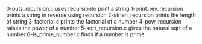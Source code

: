 0-puts_recursion.c uses recursionto print a string
1-print_rev_recursion prints a string in reverse using recursion
2-strlen_recursion prints the length of string
3-factorial.c prints the factorial of a number
4-pow_recursion raises the power of a number
5-sqrt_recursion.c gives the natural sqrt of a number
6-is_prime_number.c finds if a number is prime
